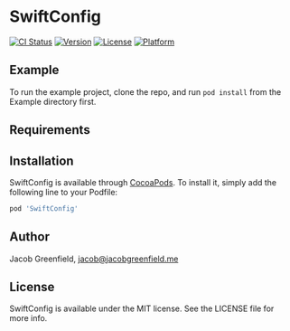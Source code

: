# SwiftConfig

[![CI Status](https://img.shields.io/travis/Coder-256/SwiftConfig.svg?style=flat)](https://travis-ci.org/Coder-256/SwiftConfig)
[![Version](https://img.shields.io/cocoapods/v/SwiftConfig.svg?style=flat)](https://cocoapods.org/pods/SwiftConfig)
[![License](https://img.shields.io/cocoapods/l/SwiftConfig.svg?style=flat)](https://cocoapods.org/pods/SwiftConfig)
[![Platform](https://img.shields.io/cocoapods/p/SwiftConfig.svg?style=flat)](https://cocoapods.org/pods/SwiftConfig)

## Example

To run the example project, clone the repo, and run `pod install` from the Example directory first.

## Requirements

## Installation

SwiftConfig is available through [CocoaPods](https://cocoapods.org). To install
it, simply add the following line to your Podfile:

```ruby
pod 'SwiftConfig'
```

## Author

Jacob Greenfield, jacob@jacobgreenfield.me

## License

SwiftConfig is available under the MIT license. See the LICENSE file for more info.
